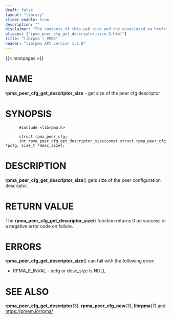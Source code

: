 ```yaml
---
draft: false
layout: "library"
slider_enable: true
description: ""
disclaimer: "The contents of this web site and the associated <a href=\"https://github.com/pmem\">GitHub repositories</a> are BSD-licensed open source."
aliases: ["rpma_peer_cfg_get_descriptor_size.3.html"]
title: "librpma | PMDK"
header: "librpma API version 1.3.0"
---
```

{{< manpages >}}

[comment]: <> (SPDX-License-Identifier: BSD-3-Clause)
[comment]: <> (Copyright 2020-2023, Intel Corporation)

# NAME

**rpma_peer_cfg_get_descriptor_size** - get size of the peer cfg
descriptor

# SYNOPSIS

          #include <librpma.h>

          struct rpma_peer_cfg;
          int rpma_peer_cfg_get_descriptor_size(const struct rpma_peer_cfg *pcfg, size_t *desc_size);

# DESCRIPTION

**rpma_peer_cfg_get_descriptor_size**() gets size of the peer
configuration descriptor.

# RETURN VALUE

The **rpma_peer_cfg_get_descriptor_size**() function returns 0 on
success or a negative error code on failure.

# ERRORS

**rpma_peer_cfg_get_descriptor_size**() can fail with the following
error:

-   RPMA_E\_INVAL - pcfg or desc_size is NULL

# SEE ALSO

**rpma_peer_cfg_get_descriptor**(3), **rpma_peer_cfg_new**(3),
**librpma**(7) and https://pmem.io/rpma/
